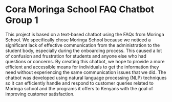 # Cora Moringa School FAQ Chatbot Group 1

This project is based on a text-based chatbot using the FAQs from Moringa School. We specifically chose Moringa School because we noticed a significant lack of effective communication from the administration to the student body, especially during the onboarding process. This caused a lot of confusion and frustration for students and anyone else who had questions or concerns. By creating this chatbot, we hope to provide a more efficient and accessible means for individuals to get the information they need without experiencing the same communication issues that we did.
The chatbot was developed using natural language processing (NLP) techniques so it can efficiently handle and respond to customer queries related to Moringa school and the programs it offers to Kenyans with the goal of improving customer satisfaction.
